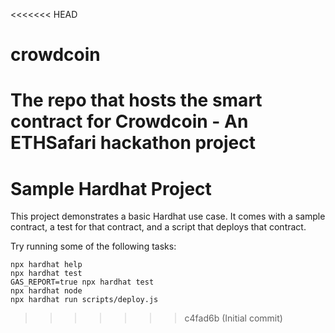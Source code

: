 <<<<<<< HEAD
# crowdcoin
The repo that hosts the smart contract for Crowdcoin - An ETHSafari hackathon project
=======
# Sample Hardhat Project

This project demonstrates a basic Hardhat use case. It comes with a sample contract, a test for that contract, and a script that deploys that contract.

Try running some of the following tasks:

```shell
npx hardhat help
npx hardhat test
GAS_REPORT=true npx hardhat test
npx hardhat node
npx hardhat run scripts/deploy.js
```
>>>>>>> c4fad6b (Initial commit)
